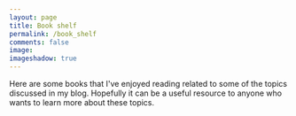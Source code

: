 ```yaml
---
layout: page
title: Book shelf
permalink: /book_shelf
comments: false
image: 
imageshadow: true
---
```


Here are some books that I've enjoyed reading related to some of the topics discussed in my blog. Hopefully it can be a useful resource to anyone who wants to learn more about these topics.
